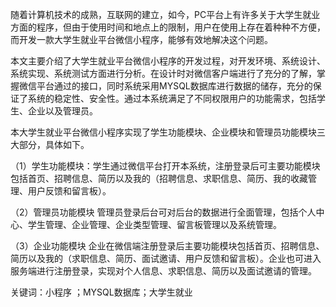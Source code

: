 
随着计算机技术的成熟，互联网的建立，如今，PC平台上有许多关于大学生就业方面的程序，但由于使用时间和地点上的限制，用户在使用上存在着种种不方便，而开发一款大学生就业平台微信小程序，能够有效地解决这个问题。

本文主要介绍了大学生就业平台微信小程序的开发过程，对开发环境、系统设计、系统实现、系统测试方面进行分析。在设计时对微信客户端进行了充分的了解，掌握微信平台通过的接口，同时系统采用MYSQL数据库进行数据的储存，充分的保证了系统的稳定性、安全性。通过本系统满足了不同权限用户的功能需求，包括学生、企业以及管理员。

本大学生就业平台微信小程序实现了学生功能模块、企业模块和管理员功能模块三大部分，具体如下。

（1）学生功能模块：学生通过微信平台打开本系统，注册登录后可主要功能模块包括首页、招聘信息、简历以及我的（招聘信息、求职信息、简历、我的收藏管理、用户反馈和留言板）。

（2）管理员功能模块
管理员登录后台可对后台的数据进行全面管理，包括个人中心、学生管理、企业管理、企业类型管理、留言板管理以及系统管理。

（3）企业功能模块
企业在微信端注册登录后主要功能模块包括首页、招聘信息、简历以及我的（求职信息、简历、面试邀请、用户反馈和留言板）。企业也可进入服务端进行注册登录，实现对个人信息、求职信息、简历以及面试邀请的管理。

关键词：小程序 ；MYSQL数据库；大学生就业
